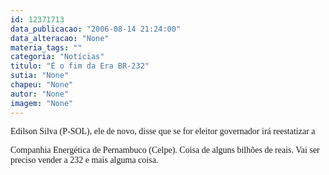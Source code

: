 ```yaml
---
id: 12371713
data_publicacao: "2006-08-14 21:24:00"
data_alteracao: "None"
materia_tags: ""
categoria: "Notícias"
titulo: "É o fim da Era BR-232"
sutia: "None"
chapeu: "None"
autor: "None"
imagem: "None"
---
```

<p><P><FONT face=Verdana>Edilson Silva (P-SOL), ele de novo, disse que se for eleitor governador irá reestatizar a</p>
<p> Companhia Energética de Pernambuco (Celpe). Coisa de alguns bilhões de reais. Vai ser preciso vender a 232 e mais alguma coisa.</FONT></P> </p>
